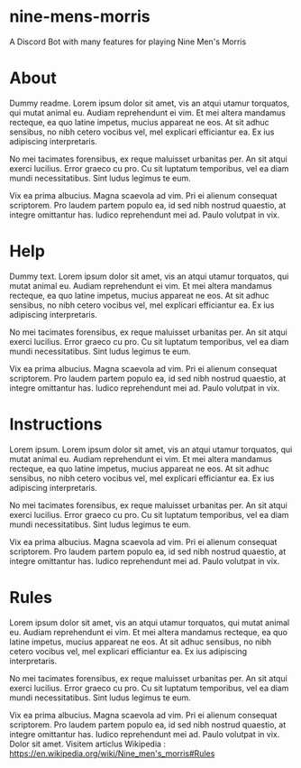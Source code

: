 # nine-mens-morris
A Discord Bot with many features for playing Nine Men's Morris

# About
Dummy readme.
Lorem ipsum dolor sit amet, vis an atqui utamur torquatos, qui mutat animal eu. Audiam reprehendunt ei vim. Et mei altera mandamus recteque, ea quo latine impetus, mucius appareat ne eos. At sit adhuc sensibus, no nibh cetero vocibus vel, mel explicari efficiantur ea. Ex ius adipiscing interpretaris.

No mei tacimates forensibus, ex reque maluisset urbanitas per. An sit atqui exerci lucilius. Error graeco cu pro. Cu sit luptatum temporibus, vel ea diam mundi necessitatibus. Sint ludus legimus te eum.

Vix ea prima albucius. Magna scaevola ad vim. Pri ei alienum consequat scriptorem. Pro laudem partem populo ea, id sed nibh nostrud quaestio, at integre omittantur has. Iudico reprehendunt mei ad. Paulo volutpat in vix.

# Help
Dummy text.
Lorem ipsum dolor sit amet, vis an atqui utamur torquatos, qui mutat animal eu. Audiam reprehendunt ei vim. Et mei altera mandamus recteque, ea quo latine impetus, mucius appareat ne eos. At sit adhuc sensibus, no nibh cetero vocibus vel, mel explicari efficiantur ea. Ex ius adipiscing interpretaris.

No mei tacimates forensibus, ex reque maluisset urbanitas per. An sit atqui exerci lucilius. Error graeco cu pro. Cu sit luptatum temporibus, vel ea diam mundi necessitatibus. Sint ludus legimus te eum.

Vix ea prima albucius. Magna scaevola ad vim. Pri ei alienum consequat scriptorem. Pro laudem partem populo ea, id sed nibh nostrud quaestio, at integre omittantur has. Iudico reprehendunt mei ad. Paulo volutpat in vix.

# Instructions
Lorem ipsum.
Lorem ipsum dolor sit amet, vis an atqui utamur torquatos, qui mutat animal eu. Audiam reprehendunt ei vim. Et mei altera mandamus recteque, ea quo latine impetus, mucius appareat ne eos. At sit adhuc sensibus, no nibh cetero vocibus vel, mel explicari efficiantur ea. Ex ius adipiscing interpretaris.

No mei tacimates forensibus, ex reque maluisset urbanitas per. An sit atqui exerci lucilius. Error graeco cu pro. Cu sit luptatum temporibus, vel ea diam mundi necessitatibus. Sint ludus legimus te eum.

Vix ea prima albucius. Magna scaevola ad vim. Pri ei alienum consequat scriptorem. Pro laudem partem populo ea, id sed nibh nostrud quaestio, at integre omittantur has. Iudico reprehendunt mei ad. Paulo volutpat in vix.

# Rules

Lorem ipsum dolor sit amet, vis an atqui utamur torquatos, qui mutat animal eu. Audiam reprehendunt ei vim. Et mei altera mandamus recteque, ea quo latine impetus, mucius appareat ne eos. At sit adhuc sensibus, no nibh cetero vocibus vel, mel explicari efficiantur ea. Ex ius adipiscing interpretaris.

No mei tacimates forensibus, ex reque maluisset urbanitas per. An sit atqui exerci lucilius. Error graeco cu pro. Cu sit luptatum temporibus, vel ea diam mundi necessitatibus. Sint ludus legimus te eum.

Vix ea prima albucius. Magna scaevola ad vim. Pri ei alienum consequat scriptorem. Pro laudem partem populo ea, id sed nibh nostrud quaestio, at integre omittantur has. Iudico reprehendunt mei ad. Paulo volutpat in vix.
Dolor sit amet. Visitem articlus Wikipedia : https://en.wikipedia.org/wiki/Nine_men's_morris#Rules
